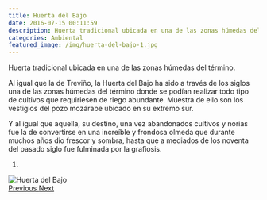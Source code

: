 ```yaml
---
title: Huerta del Bajo
date: 2016-07-15 00:11:59
description: Huerta tradicional ubicada en una de las zonas húmedas del término.
categories: Ambiental
featured_image: /img/huerta-del-bajo-1.jpg
---
```



Huerta tradicional ubicada en una de las zonas húmedas del término.

Al igual que la de Treviño, la Huerta del Bajo ha sido a través de los siglos una de las zonas húmedas del término donde se podían realizar todo tipo de cultivos que requiriesen de riego abundante. Muestra de ello son los vestigios del pozo mozárabe ubicado en su extremo sur. 

Y al igual que aquella, su destino, una vez abandonados cultivos y norias fue la de convertirse en una increíble y frondosa olmeda que durante muchos años dio frescor y sombra, hasta que a mediados de los noventa del pasado siglo fue fulminada por la grafiosis.

<div id="myCarousel" class="carousel slide" df-ride="carousel">
  <!-- Indicators -->
  <ol class="carousel-indicators">
    <li df-target="#myCarousel" df-slide-to="0" class="active"></li>
  </ol>
  <!-- Wrapper for slides -->
  <div class="carousel-inner" role="listbox">
    <div class="item active">
      <img src="/img/huerta-del-bajo-1.jpg" alt="Huerta del Bajo">
    </div>
  <!-- Left and right controls -->
  <a class="left carousel-control" href="#myCarousel" role="button" df-slide="prev">
    <span class="glyphicon glyphicon-chevron-left" aria-hidden="true"></span>
    <span class="sr-only">Previous</span>
  </a>
  <a class="right carousel-control" href="#myCarousel" role="button" df-slide="next">
    <span class="glyphicon glyphicon-chevron-right" aria-hidden="true"></span>
    <span class="sr-only">Next</span>
  </a>
</div>
